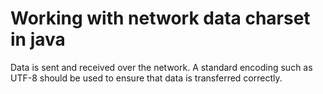 # Working with network data charset in java

Data is sent and received over the network.
A standard encoding such as UTF-8 should be used to 
ensure that data is transferred correctly.
